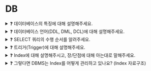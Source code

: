 # DB   

<details>
<summary>❓ 데이터베이스의 특징에 대해 설명해주세요.</summary>
<div markdown="1">

1. **실시간 접근성(Real-Time Accessibility)**
비정형적인 질의(조회)에 대하여 실시간 처리에 의한 응답이 가능해야 하며,
2. **지속적인 변화(Continuous Evolution)**
데이터베이스의 상태는 동적입니다. 즉, 새로운 데이터의 삽입(Insert), 삭제(Delete), 갱신(Update)으로 항상 최신의 데이터를 유지해야 합니다.
3. **동시 공용(Concurrent Sharing)**
데이터베이스는 서로 다른 목적을 가진 여러 응용자들을 위한 것이므로 다수의 사용자가 동시에 같은 내용의 데이터를 이용할 수 있어야 합니다.
4. **내용에 의한 참조(Content Reference)**
데이터베이스에 있는 데이터를 참조할 때 데이터 레코드의 주소나 위치에 의해서가 아니라 사용자가 요구하는 데이터 내용으로 찾습니다.

</div>
</details>

<details>
<summary>❓ 데이터베이스 언어(DDL, DML, DCL)에 대해 설명해주세요.</summary>
<div markdown="1">

**DDL (정의어: Data Definition Language)**<br>
테이블
데이터베이스 구조를 정의, 수정, 삭제하는 언어<br>- create, alter, drop

**DML (조작어: Data Manipulation Language)**<br>
테이블 내 컬럼
데이터베이스내의 자료 검색, 삽입, 갱신, 삭제를 위한 언어<br> - insert, select, update, delete

**DCL (제어어: Data Control Language)**<br>
권한
데이터에 대해 무결성 유지, 병행 수행 제어, 보호와 관리를 위한 언어<br>- commit, rollback, grant, revoke


</div>
</details>

<details>
<summary>❓ SELECT 쿼리의 수행 순서를 알려주세요.</summary>
<div markdown="1">

> FROM, ON, JOIN ➡️ WHERE ➡️ GROUP BY ➡️ HAVING ➡️ SELECT ➡️ DISTINCT ➡️ ORDER BY ➡️ LIMIT
> 
1. FROM: 각테이블을 확인한다.
ON: JOIN 조건을 확인한다.
JOIN: JOIN이 실행되어 데이터가 SET으로 모아지게 된다. 서브쿼리도 함께 포함되어 임시 테이블을 만들 수 있게 도와준다.
2. WHERE: 데이터셋을 형성하게 되면 WHERE 조건이 개별 행에 적용된다. WHERE 절의 제약 조건은 FROM 절로 가져온 테이블에 적용될 수 있다.
3. GROUP BY: WHERE 조건 적용 후 나머지 행은 GROUP BY 절에 지정된 열의 공통 값을 기준으로 그룹화된다. 쿼리에 집계  기능이 있는 경우에만 이 기능을 사용해야 한다.
4. HAVING: GROUP BY 절이 쿼리에 있을 경우, HAVING 절의 제약조건이 그룹화된 행에 적용된다.
5. SELECT: SELECT에 표현된 식이 마지막으로 적용된다.
6. DISTINCT: 표현된 행에서 중복된 행은 삭제
7. ORDER BY: 지정된 데이터를 기준으로 오름차순, 내림차순 지정
8. LIMIT: LIMIT에서 벗어나는 행들은 제외되어 출력된다.


</div>
</details>

<details>
<summary>❓ 트리거(Trigger)에 대해 설명해주세요.</summary>
<div markdown="1">

- 트리거는 특정 테이블에 대한 이벤트에 반응해 INSERT, DELETE, UPDATE 같은 DML 문이 수행되었을 때, 데이터베이스에서 자동으로 동작하도록 작성된 프로그램입니다.
- 사용자가 직접 호출하는 것이 아닌, 데이터베이스에서 자동적으로 호출한다는 것이 가장 큰 특징입니다.

</div>
</details>

<details>
<summary>❓ Index에 대해 설명해주시고, 장/단점에 대해 아는대로 말해주세요.</summary>
<div markdown="1">

- Index란 테이블을 처음부터 끝까지 검색하는 방법인 FTS(Full Table Scan)과는 달리 인덱스를 검색하여 해당 자료의 테이블을 엑세스 하는 방법입니다.
    - 예를 들어, DB를 책으로 비유하면 데이터는 책의 내용일 것이고, 데이터가 저장된 레코드의 주소는 index 목록에 있는 페이지 번호일 것이다.
- 인덱스는 항상 정렬된 상태를 유지하기 때문에 원하는 값을 검색하는데 빠르지만, 새로운 값을 추가하거나 삭제, 수정하는 경우에는 쿼리문 실행 속도가 느려집니다.
- 즉, 인덱스는 데이터의 저장 성능을 희생하고 그대신 데이터의 검색 속도를 높이는 기능이라 할 수 있습니다.

</div>
</details>

<details>
<summary>❓ 그렇다면 DBMS는 Index를 어떻게 관리하고 있나요? (Index 자료구조)</summary>
<div markdown="1">

- B+ Tree 인덱스 자료구조
    - 자식 노드가 2개 이상인 B- Tree를 개선시킨 자료구조이며,
    - B Tree 리프노드들을 LinkedList로 연결하여 순차 검색을 용이하게 합니다. 해시 테이블보다 나쁜 O(log2N)의 시간복잡도를 갖지만 일반적으로 사용되는 자료구조입니다.
- 해시 테이블
    - 컬럼의 값으로 생성된 해시를 기반으로 인덱스를 구현합니다.
    - 시간복잡도가 O(1)이라 검색이 매우 빠릅니다.
    - 부등호(<,>)와 같은 연속적인 데이터를 위한 순차 검색이 불가능하기 때문에 사용에 적합하지 않습니다.

</div>
</details>